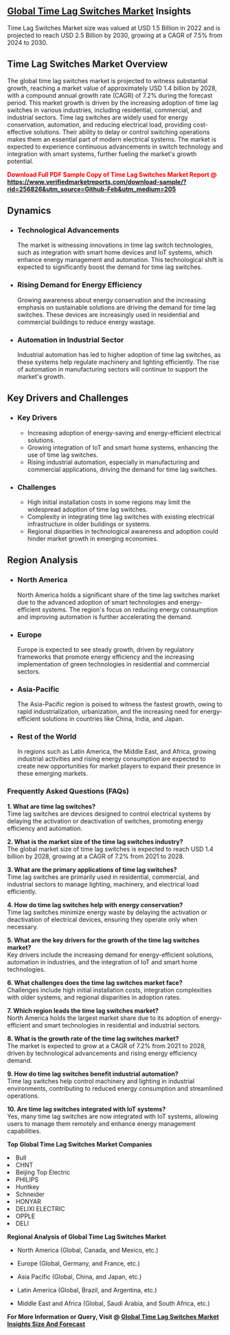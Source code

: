 <h2><a href="https://www.verifiedmarketreports.com/download-sample/?rid=256826&amp;utm_source=Github&amp;utm_medium=205" target="_blank">Global Time Lag Switches Market</a> Insights</h2><p>Time Lag Switches Market size was valued at USD 1.5 Billion in 2022 and is projected to reach USD 2.5 Billion by 2030, growing at a CAGR of 7.5% from 2024 to 2030.</p><p><h2>Time Lag Switches Market Overview</h2> <p>The global time lag switches market is projected to witness substantial growth, reaching a market value of approximately USD 1.4 billion by 2028, with a compound annual growth rate (CAGR) of 7.2% during the forecast period. This market growth is driven by the increasing adoption of time lag switches in various industries, including residential, commercial, and industrial sectors. Time lag switches are widely used for energy conservation, automation, and reducing electrical load, providing cost-effective solutions. Their ability to delay or control switching operations makes them an essential part of modern electrical systems. The market is expected to experience continuous advancements in switch technology and integration with smart systems, further fueling the market's growth potential.</p> <p><b><p><span class=""><span style="color: #ff0000;"><strong>Download Full PDF Sample Copy of Time Lag Switches Market Report</strong> @ </span><a href="https://www.verifiedmarketreports.com/download-sample/?rid=256826&amp;utm_source=Github-Feb&amp;utm_medium=205" target="_blank">https://www.verifiedmarketreports.com/download-sample/?rid=256826&amp;utm_source=Github-Feb&amp;utm_medium=205</a></span></p></b></p> <h2>Dynamics</h2> <ul> <li><h3>Technological Advancements</h3> The market is witnessing innovations in time lag switch technologies, such as integration with smart home devices and IoT systems, which enhance energy management and automation. This technological shift is expected to significantly boost the demand for time lag switches. </li> <li><h3>Rising Demand for Energy Efficiency</h3> Growing awareness about energy conservation and the increasing emphasis on sustainable solutions are driving the demand for time lag switches. These devices are increasingly used in residential and commercial buildings to reduce energy wastage. </li> <li><h3>Automation in Industrial Sector</h3> Industrial automation has led to higher adoption of time lag switches, as these systems help regulate machinery and lighting efficiently. The rise of automation in manufacturing sectors will continue to support the market's growth. </li> </ul> <h2>Key Drivers and Challenges</h2> <ul> <li><h3>Key Drivers</h3> <ul> <li>Increasing adoption of energy-saving and energy-efficient electrical solutions.</li> <li>Growing integration of IoT and smart home systems, enhancing the use of time lag switches.</li> <li>Rising industrial automation, especially in manufacturing and commercial applications, driving the demand for time lag switches.</li> </ul> </li> <li><h3>Challenges</h3> <ul> <li>High initial installation costs in some regions may limit the widespread adoption of time lag switches.</li> <li>Complexity in integrating time lag switches with existing electrical infrastructure in older buildings or systems.</li> <li>Regional disparities in technological awareness and adoption could hinder market growth in emerging economies.</li> </ul> </li> </ul> <h2>Region Analysis</h2> <ul> <li><h3>North America</h3> North America holds a significant share of the time lag switches market due to the advanced adoption of smart technologies and energy-efficient systems. The region's focus on reducing energy consumption and improving automation is further accelerating the demand. </li> <li><h3>Europe</h3> Europe is expected to see steady growth, driven by regulatory frameworks that promote energy efficiency and the increasing implementation of green technologies in residential and commercial sectors. </li> <li><h3>Asia-Pacific</h3> The Asia-Pacific region is poised to witness the fastest growth, owing to rapid industrialization, urbanization, and the increasing need for energy-efficient solutions in countries like China, India, and Japan. </li> <li><h3>Rest of the World</h3> In regions such as Latin America, the Middle East, and Africa, growing industrial activities and rising energy consumption are expected to create new opportunities for market players to expand their presence in these emerging markets.</li> </ul> <h3>Frequently Asked Questions (FAQs)</h3> <p><b>1. What are time lag switches?</b><br>Time lag switches are devices designed to control electrical systems by delaying the activation or deactivation of switches, promoting energy efficiency and automation.</p> <p><b>2. What is the market size of the time lag switches industry?</b><br>The global market size of time lag switches is expected to reach USD 1.4 billion by 2028, growing at a CAGR of 7.2% from 2021 to 2028.</p> <p><b>3. What are the primary applications of time lag switches?</b><br>Time lag switches are primarily used in residential, commercial, and industrial sectors to manage lighting, machinery, and electrical load efficiently.</p> <p><b>4. How do time lag switches help with energy conservation?</b><br>Time lag switches minimize energy waste by delaying the activation or deactivation of electrical devices, ensuring they operate only when necessary.</p> <p><b>5. What are the key drivers for the growth of the time lag switches market?</b><br>Key drivers include the increasing demand for energy-efficient solutions, automation in industries, and the integration of IoT and smart home technologies.</p> <p><b>6. What challenges does the time lag switches market face?</b><br>Challenges include high initial installation costs, integration complexities with older systems, and regional disparities in adoption rates.</p> <p><b>7. Which region leads the time lag switches market?</b><br>North America holds the largest market share due to its adoption of energy-efficient and smart technologies in residential and industrial sectors.</p> <p><b>8. What is the growth rate of the time lag switches market?</b><br>The market is expected to grow at a CAGR of 7.2% from 2021 to 2028, driven by technological advancements and rising energy efficiency demand.</p> <p><b>9. How do time lag switches benefit industrial automation?</b><br>Time lag switches help control machinery and lighting in industrial environments, contributing to reduced energy consumption and streamlined operations.</p> <p><b>10. Are time lag switches integrated with IoT systems?</b><br>Yes, many time lag switches are now integrated with IoT systems, allowing users to manage them remotely and enhance energy management capabilities.</p> </p><p><strong>Top Global Time Lag Switches Market Companies</strong></p><div data-test-id=""><p><li>Bull</li><li> CHNT</li><li> Beijing Top Electric</li><li> PHILIPS</li><li> Huntkey</li><li> Schneider</li><li> HONYAR</li><li> DELIXI ELECTRIC</li><li> OPPLE</li><li> DELI</li></p><div><strong>Regional Analysis of&nbsp;Global Time Lag Switches Market</strong></div><ul><li dir="ltr"><p dir="ltr">North America&nbsp;(Global, Canada, and Mexico, etc.)</p></li><li dir="ltr"><p dir="ltr">Europe (Global, Germany, and France, etc.)</p></li><li dir="ltr"><p dir="ltr">Asia Pacific&nbsp;(Global, China, and Japan, etc.)</p></li><li dir="ltr"><p dir="ltr">Latin America&nbsp;(Global, Brazil, and Argentina, etc.)</p></li><li dir="ltr">Middle East and Africa&nbsp;(Global, Saudi Arabia, and South Africa, etc.)</li></ul><p><strong>For More Information or Query, Visit @&nbsp;</strong><strong><a href="https://www.verifiedmarketreports.com/product/time-lag-switches-market/?utm_source=Github&amp;utm_medium=205" target="_blank">Global Time Lag Switches Market Insights Size And Forecast</a></strong></p></div>
